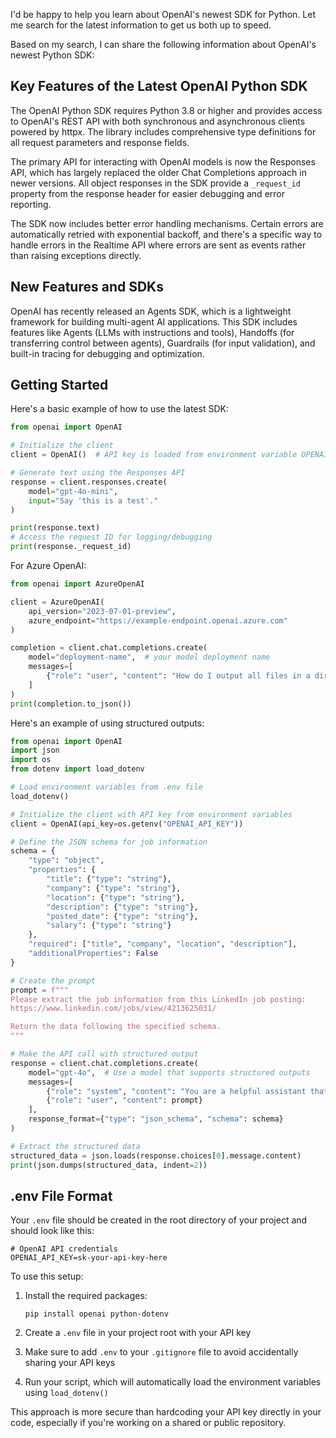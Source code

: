 I'd be happy to help you learn about OpenAI's newest SDK for Python. Let me search for the latest information to get us both up to speed.

Based on my search, I can share the following information about OpenAI's newest Python SDK:

## Key Features of the Latest OpenAI Python SDK

The OpenAI Python SDK requires Python 3.8 or higher and provides access to OpenAI's REST API with both synchronous and asynchronous clients powered by httpx. The library includes comprehensive type definitions for all request parameters and response fields.

The primary API for interacting with OpenAI models is now the Responses API, which has largely replaced the older Chat Completions approach in newer versions. All object responses in the SDK provide a `_request_id` property from the response header for easier debugging and error reporting.

The SDK now includes better error handling mechanisms. Certain errors are automatically retried with exponential backoff, and there's a specific way to handle errors in the Realtime API where errors are sent as events rather than raising exceptions directly.

## New Features and SDKs

OpenAI has recently released an Agents SDK, which is a lightweight framework for building multi-agent AI applications. This SDK includes features like Agents (LLMs with instructions and tools), Handoffs (for transferring control between agents), Guardrails (for input validation), and built-in tracing for debugging and optimization.

## Getting Started

Here's a basic example of how to use the latest SDK:

```python
from openai import OpenAI

# Initialize the client
client = OpenAI()  # API key is loaded from environment variable OPENAI_API_KEY by default

# Generate text using the Responses API
response = client.responses.create(
    model="gpt-4o-mini",
    input="Say 'this is a test'."
)

print(response.text)
# Access the request ID for logging/debugging
print(response._request_id)
```

For Azure OpenAI:

```python
from openai import AzureOpenAI

client = AzureOpenAI(
    api_version="2023-07-01-preview",
    azure_endpoint="https://example-endpoint.openai.azure.com"
)

completion = client.chat.completions.create(
    model="deployment-name",  # your model deployment name
    messages=[
        {"role": "user", "content": "How do I output all files in a directory using Python?"}
    ]
)
print(completion.to_json())
```

Here's an example of using structured outputs:


```python
from openai import OpenAI
import json
import os
from dotenv import load_dotenv

# Load environment variables from .env file
load_dotenv()

# Initialize the client with API key from environment variables
client = OpenAI(api_key=os.getenv("OPENAI_API_KEY"))

# Define the JSON schema for job information
schema = {
    "type": "object",
    "properties": {
        "title": {"type": "string"},
        "company": {"type": "string"},
        "location": {"type": "string"},
        "description": {"type": "string"},
        "posted_date": {"type": "string"},
        "salary": {"type": "string"}
    },
    "required": ["title", "company", "location", "description"],
    "additionalProperties": False
}

# Create the prompt
prompt = f"""
Please extract the job information from this LinkedIn job posting: 
https://www.linkedin.com/jobs/view/4213625031/

Return the data following the specified schema.
"""

# Make the API call with structured output
response = client.chat.completions.create(
    model="gpt-4o",  # Use a model that supports structured outputs
    messages=[
        {"role": "system", "content": "You are a helpful assistant that extracts job information from URLs."},
        {"role": "user", "content": prompt}
    ],
    response_format={"type": "json_schema", "schema": schema}
)

# Extract the structured data
structured_data = json.loads(response.choices[0].message.content)
print(json.dumps(structured_data, indent=2))
```

## .env File Format

Your `.env` file should be created in the root directory of your project and should look like this:

```
# OpenAI API credentials
OPENAI_API_KEY=sk-your-api-key-here
```

To use this setup:

1. Install the required packages:
   ```
   pip install openai python-dotenv
   ```

2. Create a `.env` file in your project root with your API key
3. Make sure to add `.env` to your `.gitignore` file to avoid accidentally sharing your API keys
4. Run your script, which will automatically load the environment variables using `load_dotenv()`

This approach is more secure than hardcoding your API key directly in your code, especially if you're working on a shared or public repository.